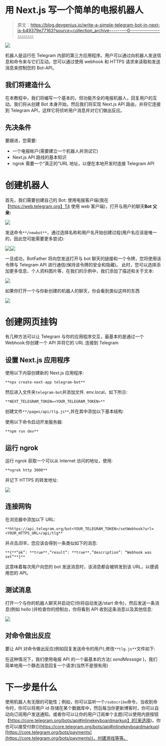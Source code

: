 # 用 Next.js 写一个简单的电报机器人

> 原文：<https://blog.devgenius.io/write-a-simple-telegram-bot-in-next-js-b49379e77163?source=collection_archive---------0----------------------->

![](img/00a136f8a94de7feecc8d6d145f57b6e.png)

机器人是运行在 Telegram 内部的第三方应用程序。用户可以通过向机器人发送信息和命令来与它们互动。您可以通过使用 webhook 和 HTTPS 请求来读取和发送消息来控制您的 Bot-API。

## 我们将建造什么

在本教程中，我们将编写一个基本的，但功能齐全的电报机器人，回复用户的互动。我们将从创建 Bot 本身开始，然后我们将实现 Next.js API 路由，并将它连接到 Telegram API，这样它将侦听用户消息并对它们做出反应。

## 先决条件

要跟进，您需要:

*   一个电报帐户(需要建立一个机器人并测试它)
*   Next.js API 路线的基本知识
*   ngrok 需要一个“真正的”URL 地址，以便在本地开发时连接 Telegram API

# 创建机器人

首先，我们需要创建自己的 Bot:
使用电报客户端(我在【https://web.telegram.org】T4 使用 web 客户端)，打开与用户的聊天**Bot 父亲:**

![](img/a6a3773729e24c3643a726428ae7e884.png)

发送命令`**/newbot**`，通过选择名称和用户名开始创建过程(用户名应该是唯一的，因此您可能需要更多尝试):

![](img/1714aa60b0e1ff5bf13c6a4275dff689.png)![](img/de7fdcafcc4b96f6f51c398e5e21c09d.png)

一旦成功，BotFather 将向您发送打开与 bot 聊天的链接和一个令牌，您将使用该令牌与 Telegram API 进行通信(保持该令牌的安全和隐藏)。
此时，您可以选择添加更多信息、个人资料图片等，在我们的示例中，我们添加了描述和关于文本:

![](img/5c3676c480bb78695e4a16449363081f.png)

如果你打开一个与你新创建的机器人的聊天，你会看到类似这样的东西

![](img/a215c876c608923e82d7de2cdc2e5565.png)

# 创建网页挂钩

有几种方法可以让 Telegram 与你的应用程序交互，最基本的是通过一个 Webhook:你创建一个 API 并将它的 URL 连接到 Telegram

## 设置 Next.js 应用程序

使用以下内容创建新的 Next.js 应用程序:

```
**npx create-next-app telegram-bot**
```

然后进入文件夹`telegram-bot`并添加文件. env.local，如下所示:

```
**NEXT_TELEGRAM_TOKEN=<YOUR_TELEGRAM_TOKEN>**
```

创建文件`**/pages/api/tlg.js**`,并在其中添加以下基本结构:

使用以下命令启动开发服务器:

```
**npm run dev**
```

## 运行 ngrok

运行 ngrok 获取一个可以从 Internet 访问的地址，使用:

```
**ngrok http 3000**
```

并记下 HTTPS 的转发地址:

![](img/ed3ebf33da852a0b5dec5fd592630d67.png)

## 连接网钩

在浏览器中添加以下 URL:

```
**https://api.telegram.org/bot<YOUR_TELEGRAM_TOKEN>/setWebhook?url=<YOUR_HTTPS_URL>/api/tlg**
```

并点击*回车*，您应该会得到一条类似如下的消息:

```
**{**“ok”: **true**,”result”: **true**,”description”: “Webhook was set”**}**
```

这意味着每次用户向您的 bot 发送消息时，该消息都会被转发到该 URL，以便调用您的 API。

## 测试消息

打开一个与你的机器人聊天并启动它(你将自动发送/start 命令)，然后发送一条消息(例如 *hello* )并检查你的控制台，你将看到 API 收到这条消息以及其他信息:

![](img/5324ddd3fc0f62cddb91b63f3357bd45.png)

## 对命令做出反应

要让 API 对命令做出反应(例如回复发送命令的用户),修改`**tlg.js**`文件如下:

在这种情况下，我们使用电报 API 的一个最基本的方法( *sendMessage* )，我们简单地用一个静态消息回复一个请求(当然不是很有用)

# 下一步是什么

使用机器人有无限的可能性；例如，你可以监听一个`/subscribe`命令，当收到命令时，你可以将用户 id 存储在某个数据库中，然后每当你更新博客时，你可以自动向订阅用户发送通知。或者你可以让你的用户订阅单个主题(可以使用内嵌按钮【https://core.telegram.org/bots/api#inlinekeyboardmarkup】的[来选择)。你也可以接受付款(](https://core.telegram.org/bots/api#inlinekeyboardmarkup)[https://core.telegram.org/bots/payments](https://core.telegram.org/bots/payments))，创建游戏等等。
